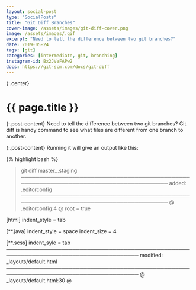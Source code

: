 ```yaml
---
layout: social-post
type: "SocialPosts"
title: "Git Diff Branches"
cover-image: /assets/images/git-diff-cover.png
image: /assets/images/.gif
excerpt: "Need to tell the difference between two git branches?"
date: 2019-05-24
tags: [git]
categories: [intermediate, git, branching]
instagram-id: Bx2JVeFAPw2
docs: https://git-scm.com/docs/git-diff
---
```

{:.center}
# {{ page.title }}

{:.post-content}
Need to tell the difference between two git branches? Git diff is handy command to see what files are different from one branch to another.

{:.post-content}
Running it will give an output like this:

{% highlight bash %}
> git diff master...staging
──────────────────────────────────────────────────────────────────────────────────────
added: .editorconfig
──────────────────────────────────────────────────────────────────────────────────────
@ .editorconfig:4 @
root = true

[html]
indent_style = tab
 
[**.java]
indent_style = space
indent_size = 4
 
[**.scss]
indent_syle = tab
──────────────────────────────────────────────────────────────────────────────────────
modified: _layouts/default.html
──────────────────────────────────────────────────────────────────────────────────────
@ _layouts/default.html:30 @
        </script>
        <script>
{% endhighlight %}

{:.post-content}
`git-diff` can do a lot more, read more about it <a href="{{page.docs}}" target="_blank">here</a>

{% if page.instagram-id %}
{:.center}
<a class="insta-link" href="https://www.instagram.com/p/{{page.instagram-id}}" target="_blank">Instagram Post</a>
{% endif %}
